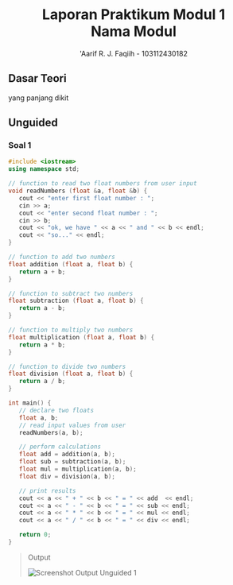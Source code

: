 # <h1 align="center">Laporan Praktikum Modul 1 <br> Nama Modul</h1>
<p align="center">'Aarif R. J. Faqiih - 103112430182</p>

## Dasar Teori

yang panjang dikit

## Unguided

### Soal 1

```cpp
#include <iostream>
using namespace std;

// function to read two float numbers from user input
void readNumbers (float &a, float &b) {
   cout << "enter first float number : ";
   cin >> a;
   cout << "enter second float number : ";
   cin >> b;
   cout << "ok, we have " << a << " and " << b << endl;
   cout << "so..." << endl;
}

// function to add two numbers
float addition (float a, float b) {
   return a + b;
}

// function to subtract two numbers
float subtraction (float a, float b) {
   return a - b;
}

// function to multiply two numbers
float multiplication (float a, float b) {
   return a * b;
}

// function to divide two numbers
float division (float a, float b) {
   return a / b;
}

int main() {
   // declare two floats
   float a, b;
   // read input values from user
   readNumbers(a, b);

   // perform calculations
   float add = addition(a, b);
   float sub = subtraction(a, b);
   float mul = multiplication(a, b);
   float div = division(a, b);

   // print results
   cout << a << " + " << b << " = " << add  << endl;
   cout << a << " - " << b << " = " << sub << endl;
   cout << a << " * " << b << " = " << mul << endl;
   cout << a << " / " << b << " = " << div << endl;

   return 0;
}
```

> Output
>
> ![Screenshot Output Unguided 1](/output/ss_unguided_1.jpg)
